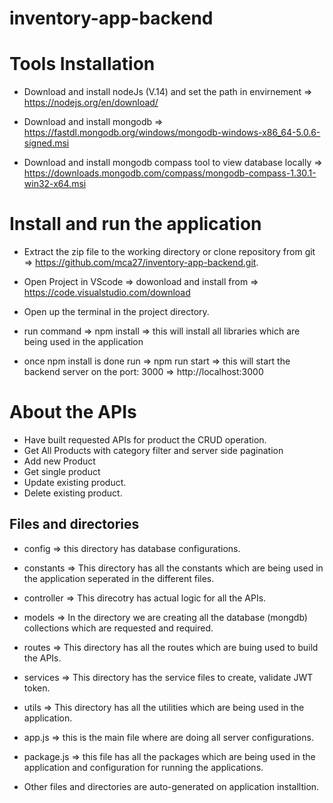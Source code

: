 # inventory-app-backend

# Tools Installation
- Download and install nodeJs (V.14) and set the path in envirnement => https://nodejs.org/en/download/

- Download and install mongodb => https://fastdl.mongodb.org/windows/mongodb-windows-x86_64-5.0.6-signed.msi

- Download and install mongodb compass tool to view database locally => https://downloads.mongodb.com/compass/mongodb-compass-1.30.1-win32-x64.msi

# Install and run the application

- Extract the zip file to the working directory or clone repository from git => https://github.com/mca27/inventory-app-backend.git.

- Open Project in VScode => dowonload and install from => https://code.visualstudio.com/download

- Open up the terminal in the project directory.

- run command => npm install => this will install all libraries which are being used in the application

- once npm install is done run => npm run start => this will start the backend server on the port: 3000 => http://localhost:3000

# About the APIs
- Have built requested APIs for product the CRUD operation.
- Get All Products with category filter and server side pagination
- Add new Product
- Get single product
- Update existing product.
- Delete existing product.


## Files and directories
- config => this directory has database configurations.

- constants => This directory has all the constants which are being used in the application seperated in the different files.

- controller => This direcotry has actual logic for all the APIs.

- models => In the directory we are creating all the database (mongdb) collections which are requested and required.
- routes => This directory has all the routes which are buing used to build the APIs.

- services => This directory has the service files to create, validate JWT token.

- utils => This directory has all the utilities which are being used in the application.

- app.js => this is the main file where are doing all server configurations.

- package.js => this file has all the packages which are being used in the application and configuration for running the applications.

- Other files and directories are auto-generated on application installtion.